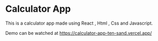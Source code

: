 # Calculator App

This is a calculator app made using React , Html , Css and Javascript.

Demo can be watched at https://calculator-app-ten-sand.vercel.app/

